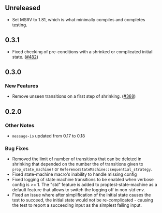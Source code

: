 ## Unreleased

- Set MSRV to 1.81, which is what minimally compiles and completes testing.

## 0.3.1

- Fixed checking of pre-conditions with a shrinked or complicated initial state.
  ([\#482](https://github.com/proptest-rs/proptest/pull/482))

## 0.3.0

### New Features

- Remove unseen transitions on a first step of shrinking.
  ([\#388](https://github.com/proptest-rs/proptest/pull/388))

## 0.2.0

### Other Notes

- `message-io` updated from 0.17 to 0.18

### Bug Fixes

- Removed the limit of number of transitions that can be deleted in shrinking that depended on the number the of transitions given to `prop_state_machine!` or `ReferenceStateMachine::sequential_strategy`.
- Fixed state-machine macro's inability to handle missing config
- Fixed logging of state machine transitions to be enabled when verbose config is >= 1. The "std" feature is added to proptest-state-machine as a default feature that allows to switch the logging off in non-std env.
- Fixed an issue where after simplification of the initial state causes the test to succeed, the initial state would not be re-complicated - causing the test to report a succeeding input as the simplest failing input.

